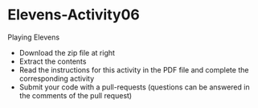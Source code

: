 # Elevens-Activity06
Playing Elevens

- Download the zip file at right
- Extract the contents
- Read the instructions for this activity in the PDF file and complete the corresponding activity
- Submit your code with a pull-requests (questions can be answered in the comments of the pull request)
